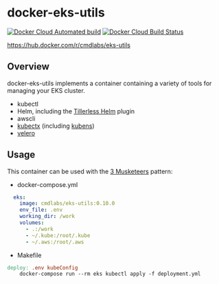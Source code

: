 # docker-eks-utils
[![Docker Cloud Automated build](https://img.shields.io/docker/cloud/automated/cmdlabs/eks-utils.svg)](https://hub.docker.com/r/cmdlabs/eks-utils) [![Docker Cloud Build Status](https://img.shields.io/docker/cloud/build/cmdlabs/eks-utils.svg)](https://hub.docker.com/r/cmdlabs/eks-utils/builds)

https://hub.docker.com/r/cmdlabs/eks-utils

## Overview

docker-eks-utils implements a container containing a variety of tools for managing your EKS cluster.

  * kubectl
  * Helm, including the [Tillerless Helm][] plugin
  * awscli
  * [kubectx][] (including [kubens][])
  * [velero][]

[Tillerless Helm]: https://github.com/rimusz/helm-tiller
[kubectx]: https://github.com/ahmetb/kubectx
[kubens]: https://github.com/ahmetb/kubectx/blob/master/kubens
[velero]: https://github.com/heptio/velero

## Usage

This container can be used with the [3 Musketeers][] pattern:

  * docker-compose.yml
```yml
  eks:
    image: cmdlabs/eks-utils:0.10.0
    env_file: .env
    working_dir: /work
    volumes:
      - .:/work
      - ~/.kube:/root/.kube
      - ~/.aws:/root/.aws
```

  * Makefile
```Makefile
deploy: .env kubeConfig
	docker-compose run --rm eks kubectl apply -f deployment.yml
```

[3 Musketeers]: https://3musketeers.io/
